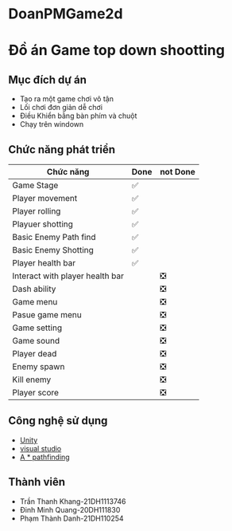 # DoanPMGame2d
# Đồ án Game top down shootting
## Mục đích dự án
- Tạo ra một game chơi vô tận
- Lối chơi đơn giản dễ chơi
- Điều Khiển bằng bàn phím và chuột
- Chạy trên windown

## Chức năng phát triển
| Chức năng  | Done | not Done  |
|---|---|---|
|  Game Stage |  ✅ |   |
|  Player movement | ✅  |   |
|  Player rolling | ✅ |   |
|  Playuer shotting | ✅  |   |
|  Basic Enemy Path find | ✅  |   |
|  Basic Enemy Shotting  | ✅  |   |
|  Player health bar | ✅  |   |
|  Interact with player health bar |   | ❎  |
|  Dash ability |   | ❎  |
|  Game menu |   | ❎  |
|  Pasue game menu |   | ❎  |
|  Game setting |   | ❎  |
|  Game sound |   | ❎  |
|  Player dead  |   | ❎  |
|  Enemy spawn |   | ❎  |
|  Kill enemy  |   | ❎  |
|  Player score |   | ❎  |

## Công nghệ sử dụng
- [Unity](https://unity.com/)
- [visual studio](https://visualstudio.microsoft.com/)
- [A * pathfinding](https://arongranberg.com/astar/)

## Thành viên
- Trần Thanh Khang-21DH1113746
- Đinh Minh Quang-20DH111830
- Phạm Thành Danh-21DH110254
